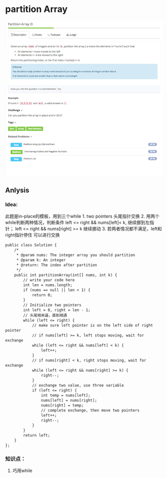 # partition Array

![](../../../.gitbook/assets/screen-shot-2017-08-20-at-3.06.45-pm.png)

## Anlysis

### Idea:

此题是in-place的模板，用到三个while 1. two pointers 头尾指针交换 2. 用两个while判断两种情况，判断条件 left &lt;= right && nums\[left\]&lt; k, 继续挪到左指针； left &lt;= right && nums\[right\] &gt;= k 继续挪动 3. 若两者情况都不满足，left和right指针停住 可以进行交换

```text
public class Solution {
    /*
     * @param nums: The integer array you should partition
     * @param k: An integer
     * @return: The index after partition
     */
    public int partitionArray(int[] nums, int k) {
        // write your code here
        int len = nums.length;
        if (nums == null || len < 1) {
            return 0;
        }
        // Initialize two pointers
        int left = 0, right = len - 1;
        // 头尾相夹逼，直到相遇
        while (left <= right) {
            // make sure left pointer is on the left side of right pointer
            // if nums[left] >= k, left stops moving, wait for exchange
            while (left <= right && nums[left] < k) {
                left++;
            }
            // if nums[right] < k, right stops moving, wait for exchange
            while (left <= right && nums[right] >= k) {
                right--;
            }
            // exchange two value, use three variable
            if (left <= right) {
                int temp = nums[left];
                nums[left] = nums[right];
                nums[right] = temp;
                // complete exchange, then move two pointers
                left++;
                right--;
            }
        }
        return left;
    }
};
```

### 知识点：

1. 巧用while

